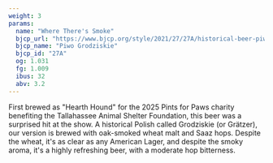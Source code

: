 ```yaml
---
weight: 3
params:
  name: "Where There's Smoke"
  bjcp_url: "https://www.bjcp.org/style/2021/27/27A/historical-beer-piwo-grodziskie/"
  bjcp_name: "Piwo Grodziskie"
  bjcp_id: "27A"
  og: 1.031 
  fg: 1.009
  ibus: 32
  abv: 3.2
---
```


First brewed as "Hearth Hound" for the 2025 Pints for Paws charity benefiting the Tallahassee Animal Shelter Foundation, this beer was a surprised hit at the show. A historical Polish called Grodziskie (or Grätzer), our version is brewed with oak-smoked wheat malt and Saaz hops. Despite the wheat, it's as clear as any American Lager, and despite the smoky aroma, it's a highly refreshing beer, with a moderate hop bitterness.
